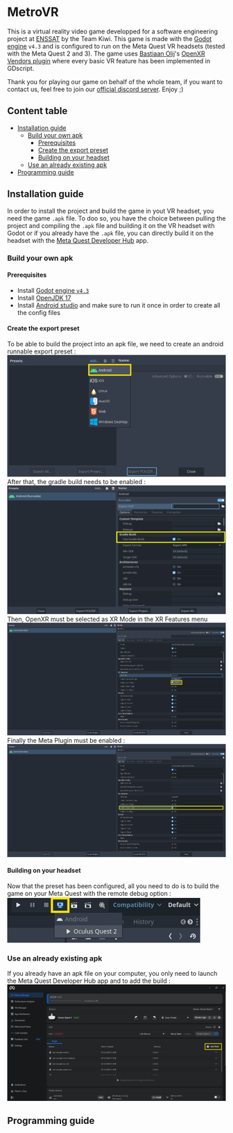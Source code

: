 # MetroVR

This is a virtual reality video game developped for a software engineering project at [ENSSAT](https://enssat.fr) by the Team Kiwi. This game is made with the [Godot engine](https://godotengine.org) ``v4.3`` and is configured to run on the Meta Quest VR headsets (tested with the Meta Quest 2 and 3). The game uses [Bastiaan Olij](https://github.com/BastiaanOlij)'s [OpenXR Vendors plugin](https://github.com/GodotVR/godot_openxr_vendors/releases) where every basic VR feature has been implemented in GDscript.  
  
Thank you for playing our game on behalf of the whole team, if you want to contact us, feel free to join our [official discord server](https://youtu.be/dQw4w9WgXcQ). Enjoy ;)  

## Content table
- [Installation guide](#installation-guide)
    - [Build your own apk](#build-your-own-apk)
        - [Prerequisites](#prerequisites)
        - [Create the export preset](#create-the-export-preset)
        - [Building on your headset](#building-on-your-headset)
    - [Use an already existing apk](#use-an-already-existing-apk)
- [Programming guide](#programming-guide)

## Installation guide

In order to install the project and build the game in yout VR headset, you need the game ``.apk`` file. To doo so, you have the choice between pulling the project and compiling the ``.apk`` file and building it on the VR headset with Godot or if you already have the ``.apk`` file, you can directly build it on the headset with the [Meta Quest Developer Hub](https://developers.meta.com/horizon/documentation/unity/ts-odh/) app.

### Build your own apk

#### Prerequisites
- Install [Godot engine ``v4.3``](https://godotengine.org)
- Install [OpenJDK 17](https://www.oracle.com/java/technologies/javase/jdk17-archive-downloads.html)
- Install [Android studio](https://developer.android.com/studio?hl=fr) and make sure to run it once in order to create all the config files

#### Create the export preset
To be able to build the project into an apk file, we need to create an android runnable export preset :
![alt text](doc/image.png)  
After that, the gradle build needs to be enabled :
![alt text](doc/image1.png)
Then, OpenXR must be selected as XR Mode in the XR Features menu
![alt text](doc/image2.png)
Finally the Meta Plugin must be enabled :
![alt text](doc/image3.png)

#### Building on your headset
Now that the preset has been configured, all you need to do is to build the game on your Meta Quest with the remote debug option :  
![alt text](doc/image4.png)


### Use an already existing apk
If you already have an apk file on your computer, you only need to launch the Meta Quest Developer Hub app and to add the build : 
![alt text](doc/image5.png)


## Programming guide
